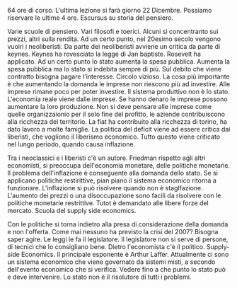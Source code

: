  64 ore di corso. L'ultima lezione si farà giorno 22 Dicembre. Possiamo riservare le ultime 4 ore. Escursus su storia del pensiero. 

Varie scuole di pensiero. Vari filosofi  e toerici. Alcuni si concentranto sui prezzi, altri sulla rendita. Ad un certo punto, nel 20esimo secolo vengono vuoiri i neoliberisti. Da parte dei neoliberisti avviene un critica da parte di keynes. Keynes ha rovesciato la legge di Jan baptiste. Rosevelt ha applicato. Ad un certo punto lo stato aumenta la spesa pubblica. Aumenta la spesa pubblica ma lo stato si indebita sempre di più. Sul debito che viene contratto bisogna pagare l'interesse. Circolo vizioso. La cosa più importante è che aumentando la domanda le imprese non riescono più ad investire. Alle imprese rimane poco per poter investire. Il sistema produttivo non è lo stato. L'economia reale viene dalle imprese. Se hanno denaro le imprese possono aumentare la loro produzione. Non si deve pensare alle imprese come quelle organizzaionio per il solo fine del profitto, le aziende contribuiscono alla ricchezza del territorio. La fiat ha contribuito alla ricchezza di torino, ha dato lavoro a molte famiglie. La politica del deficit viene ad essere critica dai liberisti, che vogliono il liberismo economico. Tutto questo viene criticato nel lungo periodo, quando causa inflazione. 


Tra i neoclassici e i liberisti c'è un autore. Friedman rispetto agli altri economisti, si preoccupa dell'economia monetare, delle politiche monetarie. Il problema dell'inflazione è conseguente alla domanda dello stato. Se si applicano politiche restirittive, pian piano il sistema economico ritorna a funzionare. L'inflazione si può risolvere quando non è staglfazione. L'aumento dei prezzi o una disoccupazione sono facili da risolvere con le politiche monetarie restrittive. Tutot è demandato alle libere forze del mercato. Scuola del supply side economics. 

Con le politiche si torna indietro alla presa di considerazione della domanda e non l'offerta. Come mai nessuno ha previsto la crisi del 2007? Bisogna saper agire. Le leggi le fa il legislatore. Il legislatore non si serve di persone, di tecnici che lo consigliano bene. Dietro l'economista c'è il politico. Supply-side Economics. Il principale esponente è Arthur Laffer. Attualmente ci sono un sistema economico che viene governato da sistemi misti, a secondo dell'evento economico che si verifica. Vedere fino a che punto lo stato può e deve intervenire. Lo stato non è il risolutore di tutti i problemi. 
